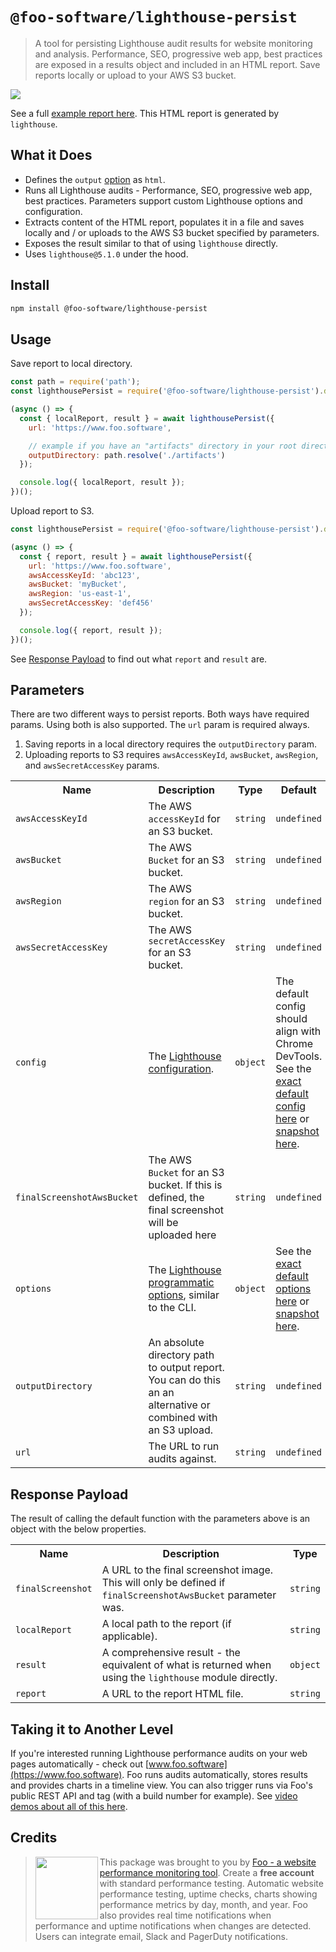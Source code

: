 # `@foo-software/lighthouse-persist`

> A tool for persisting Lighthouse audit results for website monitoring and analysis. Performance, SEO, progressive web app, best practices are exposed in a results object and included in an HTML report. Save reports locally or upload to your AWS S3 bucket.

<img src="https://s3.amazonaws.com/foo.software/images/marketing/screenshots/lighthouse-audit-report.png" />

See a full [example report here](https://s3.amazonaws.com/foo-software-html/lighthouse-report-example.html). This HTML report is generated by `lighthouse`.

## What it Does

- Defines the `output` [option](https://github.com/GoogleChrome/lighthouse#cli-options) as `html`.
- Runs all Lighthouse audits - Performance, SEO, progressive web app, best practices. Parameters support custom Lighthouse options and configuration.
- Extracts content of the HTML report, populates it in a file and saves locally and / or uploads to the AWS S3 bucket specified by parameters.
- Exposes the result similar to that of using `lighthouse` directly.
- Uses `lighthouse@5.1.0` under the hood.

## Install

```bash
npm install @foo-software/lighthouse-persist
```

## Usage

Save report to local directory.

```javascript
const path = require('path');
const lighthousePersist = require('@foo-software/lighthouse-persist').default;

(async () => {
  const { localReport, result } = await lighthousePersist({
    url: 'https://www.foo.software',

    // example if you have an "artifacts" directory in your root directory
    outputDirectory: path.resolve('./artifacts')
  });

  console.log({ localReport, result });
})();
```

Upload report to S3.

```javascript
const lighthousePersist = require('@foo-software/lighthouse-persist').default;

(async () => {
  const { report, result } = await lighthousePersist({
    url: 'https://www.foo.software',
    awsAccessKeyId: 'abc123',
    awsBucket: 'myBucket',
    awsRegion: 'us-east-1',
    awsSecretAccessKey: 'def456'
  });

  console.log({ report, result });
})();
```

See [Response Payload](#response-payload) to find out what `report` and `result` are.

## Parameters

There are two different ways to persist reports. Both ways have required params. Using both is also supported. The `url` param is required always.

1. Saving reports in a local directory requires the `outputDirectory` param.
2. Uploading reports to S3 requires `awsAccessKeyId`, `awsBucket`, `awsRegion`, and `awsSecretAccessKey` params.

<table>
  <tr>
    <th>Name</th>
    <th>Description</th>
    <th>Type</th>
    <th>Default</th>
  </tr>
  <tr>
    <td><code>awsAccessKeyId</code></td>
    <td>The AWS <code>accessKeyId</code> for an S3 bucket.</td>
    <td><code>string</code></td>
    <td><code>undefined</code></td>
  </tr>
  <tr>
    <td><code>awsBucket</code></td>
    <td>The AWS <code>Bucket</code> for an S3 bucket.</td>
    <td><code>string</code></td>
    <td><code>undefined</code></td>
  </tr>
  <tr>
    <td><code>awsRegion</code></td>
    <td>The AWS <code>region</code> for an S3 bucket.</td>
    <td><code>string</code></td>
    <td><code>undefined</code></td>
  </tr>
  <tr>
    <td><code>awsSecretAccessKey</code></td>
    <td>The AWS <code>secretAccessKey</code> for an S3 bucket.</td>
    <td><code>string</code></td>
    <td><code>undefined</code></td>
  </tr>
  <tr>
    <td><code>config</code></td>
    <td>The <a href="https://github.com/GoogleChrome/lighthouse/blob/master/docs/configuration.md">Lighthouse configuration</a>.</td>
    <td><code>object</code></td>
    <td>The default config should align with Chrome DevTools. See the <a href="src/config.js">exact default config here</a> or <a href="src/__snapshots__/config.test.js.snap">snapshot here</a>.</td>
  </tr>
  <tr>
    <td><code>finalScreenshotAwsBucket</code></td>
    <td>The AWS <code>Bucket</code> for an S3 bucket. If this is defined, the final screenshot will be uploaded here</td>
    <td><code>string</code></td>
    <td><code>undefined</code></td>
  </tr>
  <tr>
    <td><code>options</code></td>
    <td>The <a href="https://github.com/GoogleChrome/lighthouse/tree/master/docs#differences-from-cli-flags">Lighthouse programmatic options</a>, similar to the CLI.</td>
    <td><code>object</code></td>
    <td>See the <a href="src/options.js">exact default options here</a> or <a href="src/__snapshots__/options.test.js.snap">snapshot here</a>.</td>
  </tr>
  <tr>
    <td><code>outputDirectory</code></td>
    <td>An absolute directory path to output report. You can do this an an alternative or combined with an S3 upload.</td>
    <td><code>string</code></td>
    <td><code>undefined</code></td>
  </tr>
  <tr>
    <td><code>url</code></td>
    <td>The URL to run audits against.</td>
    <td><code>string</code></td>
    <td><code>undefined</code></td>
  </tr>
</table>

## Response Payload

The result of calling the default function with the parameters above is an object with the below properties.

<table>
  <tr>
    <th>Name</th>
    <th>Description</th>
    <th>Type</th>
  </tr>
  <tr>
    <td><code>finalScreenshot</code></td>
    <td>A URL to the final screenshot image. This will only be defined if <code>finalScreenshotAwsBucket</code> parameter was.</td>
    <td><code>string</code></td>
  </tr>
  <tr>
    <td><code>localReport</code></td>
    <td>A local path to the report (if applicable).</td>
    <td><code>string</code></td>
  </tr>
  <tr>
    <td><code>result</code></td>
    <td>A comprehensive result - the equivalent of what is returned when using the <code>lighthouse</code> module directly.</td>
    <td><code>object</code></td>
  </tr>
  <tr>
    <td><code>report</code></td>
    <td>A URL to the report HTML file.</td>
    <td><code>string</code></td>
  </tr>
</table>

## Taking it to Another Level

If you're interested running Lighthouse performance audits on your web pages automatically - check out [www.foo.software](https://www.foo.software). Foo runs audits automatically, stores results and provides charts in a timeline view. You can also trigger runs via Foo's public REST API and tag (with a build number for example). See [video demos about all of this here](https://www.foo.software/videos).

## Credits

> <img src="https://s3.amazonaws.com/foo.software/images/logo-200x200.png" width="100" height="100" align="left" /> This package was brought to you by [Foo - a website performance monitoring tool](https://www.foo.software). Create a **free account** with standard performance testing. Automatic website performance testing, uptime checks, charts showing performance metrics by day, month, and year. Foo also provides real time notifications when performance and uptime notifications when changes are detected. Users can integrate email, Slack and PagerDuty notifications.
